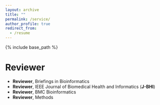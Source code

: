 ```yaml
---
layout: archive
title: ""
permalink: /service/
author_profile: true
redirect_from:
  - /resume
---
```


{% include base_path %}

Reviewer
======
- **Reviewer**, Briefings in Bioinformatics 
- **Reviewer**, IEEE Journal of Biomedical Health and Informatics (**J-BHI**)
- **Reviewer**, BMC Bioinformatics
- **Reviewer**, Methods
